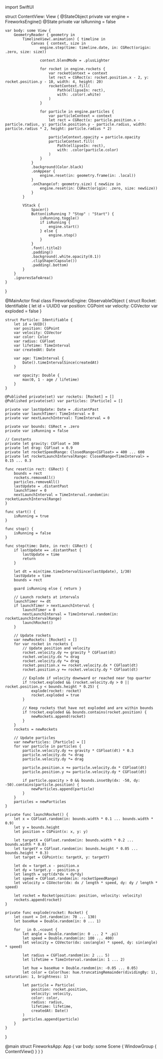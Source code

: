 import SwiftUI

struct ContentView: View {
    @StateObject private var engine = FireworksEngine()
    @State private var isRunning = false

    var body: some View {
        GeometryReader { geometry in
            TimelineView(.animation) { timeline in
                Canvas { context, size in
                    engine.step(time: timeline.date, in: CGRect(origin: .zero, size: size))

                    context.blendMode = .plusLighter

                    for rocket in engine.rockets {
                        var rocketContext = context
                        let rect = CGRect(x: rocket.position.x - 2, y: rocket.position.y - 10, width: 4, height: 20)
                        rocketContext.fill(
                            Path(ellipseIn: rect),
                            with: .color(.white)
                        )
                    }

                    for particle in engine.particles {
                        var particleContext = context
                        let rect = CGRect(x: particle.position.x - particle.radius, y: particle.position.y - particle.radius, width: particle.radius * 2, height: particle.radius * 2)

                        particleContext.opacity = particle.opacity
                        particleContext.fill(
                            Path(ellipseIn: rect),
                            with: .color(particle.color)
                        )
                    }
                }
                .background(Color.black)
                .onAppear {
                    engine.reset(in: geometry.frame(in: .local))
                }
                .onChange(of: geometry.size) { newSize in
                    engine.reset(in: CGRect(origin: .zero, size: newSize))
                }
            }

            VStack {
                Spacer()
                Button(isRunning ? "Stop" : "Start") {
                    isRunning.toggle()
                    if isRunning {
                        engine.start()
                    } else {
                        engine.stop()
                    }
                }
                .font(.title2)
                .padding()
                .background(.white.opacity(0.1))
                .clipShape(Capsule())
                .padding(.bottom)
            }
        }
        .ignoresSafeArea()
    }
}

@MainActor
final class FireworksEngine: ObservableObject {
    struct Rocket: Identifiable {
        let id = UUID()
        var position: CGPoint
        var velocity: CGVector
        var exploded = false
    }

    struct Particle: Identifiable {
        let id = UUID()
        var position: CGPoint
        var velocity: CGVector
        var color: Color
        var radius: CGFloat
        var lifetime: TimeInterval
        var createdAt: Date

        var age: TimeInterval {
            Date().timeIntervalSince(createdAt)
        }

        var opacity: Double {
            max(0, 1 - age / lifetime)
        }
    }

    @Published private(set) var rockets: [Rocket] = []
    @Published private(set) var particles: [Particle] = []

    private var lastUpdate: Date = .distantPast
    private var launchTimer: TimeInterval = 0
    private var nextLaunchInterval: TimeInterval = 0

    private var bounds: CGRect = .zero
    private var isRunning = false

    // Constants
    private let gravity: CGFloat = 300
    private let drag: CGFloat = 0.9
    private let rocketSpeedRange: ClosedRange<CGFloat> = 400 ... 600
    private let rocketLaunchIntervalRange: ClosedRange<TimeInterval> = 0.15 ... 0.3

    func reset(in rect: CGRect) {
        bounds = rect
        rockets.removeAll()
        particles.removeAll()
        lastUpdate = .distantPast
        launchTimer = 0
        nextLaunchInterval = TimeInterval.random(in: rocketLaunchIntervalRange)
    }

    func start() {
        isRunning = true
    }

    func stop() {
        isRunning = false
    }

    func step(time: Date, in rect: CGRect) {
        if lastUpdate == .distantPast {
            lastUpdate = time
            return
        }

        let dt = min(time.timeIntervalSince(lastUpdate), 1/30)
        lastUpdate = time
        bounds = rect

        guard isRunning else { return }

        // Launch rockets at intervals
        launchTimer += dt
        if launchTimer > nextLaunchInterval {
            launchTimer = 0
            nextLaunchInterval = TimeInterval.random(in: rocketLaunchIntervalRange)
            launchRocket()
        }

        // Update rockets
        var newRockets: [Rocket] = []
        for var rocket in rockets {
            // Update position and velocity
            rocket.velocity.dy += gravity * CGFloat(dt)
            rocket.velocity.dx *= drag
            rocket.velocity.dy *= drag
            rocket.position.x += rocket.velocity.dx * CGFloat(dt)
            rocket.position.y += rocket.velocity.dy * CGFloat(dt)

            // Explode if velocity downward or reached near top quarter
            if !rocket.exploded && (rocket.velocity.dy > 0 || rocket.position.y < bounds.height * 0.25) {
                explode(rocket: rocket)
                rocket.exploded = true
            }

            // Keep rockets that have not exploded and are within bounds
            if !rocket.exploded && bounds.contains(rocket.position) {
                newRockets.append(rocket)
            }
        }
        rockets = newRockets

        // Update particles
        var newParticles: [Particle] = []
        for var particle in particles {
            particle.velocity.dy += gravity * CGFloat(dt) * 0.3
            particle.velocity.dx *= drag
            particle.velocity.dy *= drag

            particle.position.x += particle.velocity.dx * CGFloat(dt)
            particle.position.y += particle.velocity.dy * CGFloat(dt)

            if particle.opacity > 0 && bounds.insetBy(dx: -50, dy: -50).contains(particle.position) {
                newParticles.append(particle)
            }
        }
        particles = newParticles
    }

    private func launchRocket() {
        let x = CGFloat.random(in: bounds.width * 0.1 ... bounds.width * 0.9)
        let y = bounds.height
        let position = CGPoint(x: x, y: y)

        let targetX = CGFloat.random(in: bounds.width * 0.2 ... bounds.width * 0.8)
        let targetY = CGFloat.random(in: bounds.height * 0.05 ... bounds.height * 0.3)
        let target = CGPoint(x: targetX, y: targetY)

        let dx = target.x - position.x
        let dy = target.y - position.y
        let length = sqrt(dx*dx + dy*dy)
        let speed = CGFloat.random(in: rocketSpeedRange)
        let velocity = CGVector(dx: dx / length * speed, dy: dy / length * speed)

        let rocket = Rocket(position: position, velocity: velocity)
        rockets.append(rocket)
    }

    private func explode(rocket: Rocket) {
        let count = Int.random(in: 70 ... 130)
        let baseHue = Double.random(in: 0 ... 1)

        for _ in 0..<count {
            let angle = Double.random(in: 0 ... 2 * .pi)
            let speed = Double.random(in: 100 ... 400)
            let velocity = CGVector(dx: cos(angle) * speed, dy: sin(angle) * speed)

            let radius = CGFloat.random(in: 2 ... 5)
            let lifetime = TimeInterval.random(in: 1 ... 2)

            let hue = baseHue + Double.random(in: -0.05 ... 0.05)
            let color = Color(hue: hue.truncatingRemainder(dividingBy: 1), saturation: 1, brightness: 1)

            let particle = Particle(
                position: rocket.position,
                velocity: velocity,
                color: color,
                radius: radius,
                lifetime: lifetime,
                createdAt: Date()
            )
            particles.append(particle)
        }
    }
}

@main
struct FireworksApp: App {
    var body: some Scene {
        WindowGroup {
            ContentView()
        }
    }
}
